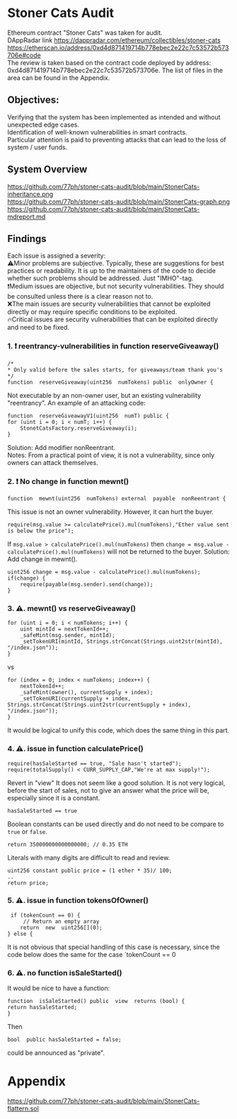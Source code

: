# Stoner Cats Audit

Ethereum contract "Stoner Cats" was taken for audit.  
DAppRadar link https://dappradar.com/ethereum/collectibles/stoner-cats  
https://etherscan.io/address/0xd4d871419714b778ebec2e22c7c53572b573706e#code  
The review is taken based on the contract code deployed by address: 0xd4d871419714b778ebec2e22c7c53572b573706e. 
The list of files in the area can be found in the Appendix.  
## Objectives:
Verifying that the system has been implemented as intended and without unexpected edge cases.  
Identification of well-known vulnerabilities in smart contracts.  
Particular attention is paid to preventing attacks that can lead to the loss of system / user funds.  
## System Overview

https://github.com/77ph/stoner-cats-audit/blob/main/StonerCats-inheritance.png  
https://github.com/77ph/stoner-cats-audit/blob/main/StonerCats-graph.png  
https://github.com/77ph/stoner-cats-audit/blob/main/StonerCats-mdreport.md  

## Findings

Each issue is assigned a severity:  
⚠️Minor problems are subjective. Typically, these are suggestions for best practices or readability. It is up to the maintainers of the code to decide whether such problems should be addressed. Just "IMHO"-tag.  
❗Medium issues are objective, but not security vulnerabilities. They should be consulted unless there is a clear reason not to.  
❌The main issues are security vulnerabilities that cannot be exploited directly or may require specific conditions to be exploited.   
🔥Critical issues are security vulnerabilities that can be exploited directly and need to be fixed.  

### 1. ❗ reentrancy-vulnerabilities in function reserveGiveaway()

    /*
    * Only valid before the sales starts, for giveaways/team thank you's
    */
    function  reserveGiveaway(uint256  numTokens) public  onlyOwner {

Not executable by an non-owner user, but an existing vulnerability "reentrancy".
An example of an attacking code:

    function  reserveGiveawayV1(uint256  numT) public {
    for (uint i = 0; i < numT; i++) {
        StonetCatsFactory.reserveGiveaway(i);
    }

Solution: Add modifier nonReentrant.  
Notes: From a practical point of view, it is not a vulnerability, since only owners can attack themselves.
### 2. ❗ No change in function mewnt()

    function  mewnt(uint256  numTokens) external  payable  nonReentrant {
This issue is not an owner vulnerability. However, it can hurt the buyer.

    require(msg.value >= calculatePrice().mul(numTokens),"Ether value sent is below the price");

If `msg.value > calculatePrice().mul(numTokens)` then `change = msg.value - calculatePrice().mul(numTokens)` will not be returned to the buyer.
Solution: Add change in mewnt(). 

    uint256 change = msg.value - calculatePrice().mul(numTokens);
    if(change) {
	    require(payable(msg.sender).send(change));
    }

### 3. ⚠️. mewnt() vs reserveGiveaway()

    for (uint i = 0; i < numTokens; i++) {
	    uint mintId = nextTokenId++;
	    _safeMint(msg.sender, mintId);
	    _setTokenURI(mintId, Strings.strConcat(Strings.uint2str(mintId), "/index.json"));
    }
vs

    for (index = 0; index < numTokens; index++) {
        nextTokenId++;
        _safeMint(owner(), currentSupply + index);
        _setTokenURI(currentSupply + index, Strings.strConcat(Strings.uint2str(currentSupply + index), "/index.json"));
    }
It would be logical to unify this code, which does the same thing in this part.
### 4. ⚠️. issue in function calculatePrice()

    require(hasSaleStarted == true, "Sale hasn't started");
    require(totalSupply() < CURR_SUPPLY_CAP,"We're at max supply!");
Revert in "view" It does not seem like a good solution. It is not very logical, before the start of sales, not to give an answer what the price will be, especially since it is a constant.

    hasSaleStarted == true
Boolean constants can be used directly and do not need to be compare to `true` or `false`.

    return 350000000000000000; // 0.35 ETH
Literals with many digits are difficult to read and review.

    uint256 constant public price = (1 ether * 35)/ 100;
    ..
    return price;

### 5. ⚠️. issue in function tokensOfOwner()

     if (tokenCount == 0) {
	     // Return an empty array
	    return  new  uint256[](0);
    } else {
It is not obvious that special handling of this case is necessary, since the code below does the same for the case `tokenCount == 0
### 6. ⚠️.  no function isSaleStarted()
It would be nice to have a function:

    function  isSaleStarted() public  view  returns (bool) {
    return hasSaleStarted;
    }
Then

    bool  public hasSaleStarted = false;

could be announced as "private".

# Appendix
https://github.com/77ph/stoner-cats-audit/blob/main/StonerCats-flattern.sol

